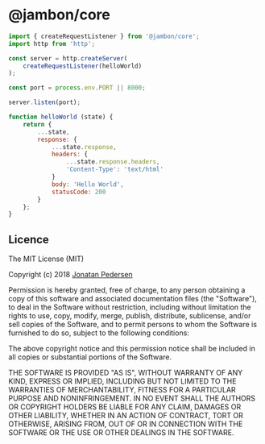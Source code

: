 # @jambon/core

``` javascript
import { createRequestListener } from '@jambon/core';
import http from 'http';

const server = http.createServer(
    createRequestListener(helloWorld)
);

const port = process.env.PORT || 8000;

server.listen(port);

function helloWorld (state) {
    return {
        ...state,
        response: {
            ...state.response,
            headers: {
                ...state.response.headers,
                'Content-Type': 'text/html'
            }
            body: 'Hello World',
            statusCode: 200
        }
    };
}
```

## Licence

The MIT License (MIT)

Copyright (c) 2018 [Jonatan Pedersen](https://www.jonatanpedersen.com/)

Permission is hereby granted, free of charge, to any person obtaining a copy
of this software and associated documentation files (the "Software"), to deal
in the Software without restriction, including without limitation the rights
to use, copy, modify, merge, publish, distribute, sublicense, and/or sell
copies of the Software, and to permit persons to whom the Software is
furnished to do so, subject to the following conditions:

The above copyright notice and this permission notice shall be included in
all copies or substantial portions of the Software.

THE SOFTWARE IS PROVIDED "AS IS", WITHOUT WARRANTY OF ANY KIND, EXPRESS OR
IMPLIED, INCLUDING BUT NOT LIMITED TO THE WARRANTIES OF MERCHANTABILITY,
FITNESS FOR A PARTICULAR PURPOSE AND NONINFRINGEMENT. IN NO EVENT SHALL THE
AUTHORS OR COPYRIGHT HOLDERS BE LIABLE FOR ANY CLAIM, DAMAGES OR OTHER
LIABILITY, WHETHER IN AN ACTION OF CONTRACT, TORT OR OTHERWISE, ARISING FROM,
OUT OF OR IN CONNECTION WITH THE SOFTWARE OR THE USE OR OTHER DEALINGS IN
THE SOFTWARE.